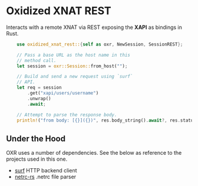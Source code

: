 # Oxidized XNAT REST
Interacts with a remote XNAT via REST exposing the **XAPI** as
bindings in Rust.

```rust
    use oxidized_xnat_rest::{self as oxr, NewSession, SessionREST};

    // Pass a base URL as the host name in this
    // method call.
    let session = oxr::Session::from_host("");

    // Build and send a new request using `surf`
    // API.
    let req = session
        .get("xapi/users/username")
        .unwrap()
        .await;

    // Attempt to parse the response body.
    println!("from body: [{}]({})", res.body_string().await?, res.status());
```

## Under the Hood
OXR uses a number of dependencies. See the below as reference to the
projects used in this one.

- [surf](https://github.com/http-rs/surf) HTTP backend client
- [netrc-rs](https://github.com/yjhmelody/netrc-rs) .netrc file parser
